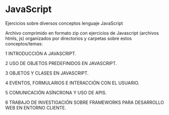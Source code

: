 # JavaScript
Ejercicios sobre diversos conceptos lenguaje JavaScript

Archivo comprimido en formato zip con ejercicios de Javascript (archivos htmls, js) organizados por directorios y carpetas sobre estos conceptos/temas:

1 INTRODUCCIÓN A JAVASCRIPT.

2 USO DE OBJETOS PREDEFINIDOS EN JAVASCRIPT.

3 OBJETOS Y CLASES EN JAVASCRIPT.

4 EVENTOS, FORMULARIOS E INTERACCIÓN CON EL USUARIO.

5 COMUNICACIÓN ASÍNCRONA Y USO DE APIS.

6 TRABAJO DE INVESTIGACIÓN SOBRE FRAMEWORKS PARA DESARROLLO WEB EN ENTORNO CLIENTE.

